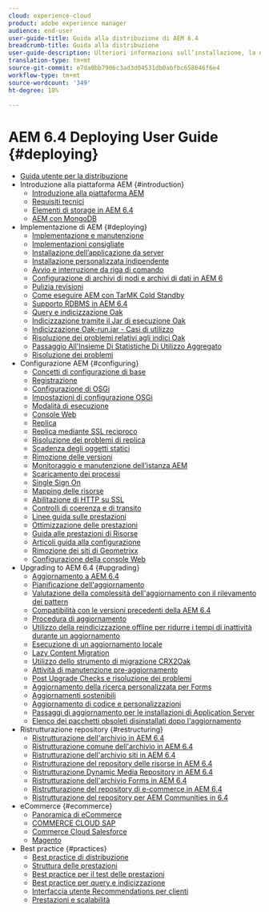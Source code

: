 ```yaml
---
cloud: experience-cloud
product: adobe experience manager
audience: end-user
user-guide-title: Guida alla distribuzione di AEM 6.4
breadcrumb-title: Guida alla distribuzione
user-guide-description: Ulteriori informazioni sull’installazione, la distribuzione e l’architettura di Adobe Experience Manager 6.4, inclusa la distribuzione cloud di Adobe Managed Services.
translation-type: tm+mt
source-git-commit: e7da0bb7906c3ad3d04531db0abfbc658646f6e4
workflow-type: tm+mt
source-wordcount: '349'
ht-degree: 18%

---
```



# AEM 6.4 Deploying User Guide {#deploying}

+ [Guida utente per la distribuzione](home.md)
+ Introduzione alla piattaforma AEM {#introduction}
   + [Introduzione alla piattaforma AEM](platform.md)
   + [Requisiti tecnici](technical-requirements.md)
   + [Elementi di storage in AEM 6.4](storage-elements-in-aem-6.md)
   + [AEM con MongoDB](aem-with-mongodb.md)
+ Implementazione di AEM {#deploying}
   + [Implementazione e manutenzione](deploy.md)
   + [Implementazioni consigliate](recommended-deploys.md)
   + [Installazione dell’applicazione da server](application-server-install.md)
   + [Installazione personalizzata indipendente](custom-standalone-install.md)
   + [Avvio e interruzione da riga di comando](command-line-start-and-stop.md)
   + [Configurazione di archivi di nodi e archivi di dati in AEM 6](data-store-config.md)
   + [Pulizia revisioni](revision-cleanup.md)
   + [Come eseguire AEM con TarMK Cold Standby](tarmk-cold-standby.md)
   + [Supporto RDBMS in AEM 6.4](rdbms-support-in-aem.md)
   + [Query e indicizzazione Oak](queries-and-indexing.md)
   + [Indicizzazione tramite il Jar di esecuzione Oak](indexing-via-the-oak-run-jar.md)
   + [Indicizzazione Oak-run.jar - Casi di utilizzo](oak-run-indexing-usecases.md)
   + [Risoluzione dei problemi relativi agli indici Oak](troubleshooting-oak-indexes.md)
   + [Passaggio All&#39;Insieme Di Statistiche Di Utilizzo Aggregato](opt-in-aggregated-usage-statistics.md)
   + [Risoluzione dei problemi](troubleshooting.md)
+ Configurazione AEM {#configuring}
   + [Concetti di configurazione di base](configuring.md)
   + [Registrazione](configure-logging.md)
   + [Configurazione di OSGi](configuring-osgi.md)
   + [Impostazioni di configurazione OSGi](osgi-configuration-settings.md)
   + [Modalità di esecuzione](configure-runmodes.md)
   + [Console Web](web-console.md)
   + [Replica](replication.md)
   + [Replica mediante SSL reciproco](mssl-replication.md)
   + [Risoluzione dei problemi di replica](troubleshoot-rep.md)
   + [Scadenza degli oggetti statici](expiration-static-objects.md)
   + [Rimozione delle versioni](version-purging.md)
   + [Monitoraggio e manutenzione dell’istanza AEM](monitoring-and-maintaining.md)
   + [Scaricamento dei processi](offloading.md)
   + [Single Sign On](single-sign-on.md)
   + [Mapping delle risorse](resource-mapping.md)
   + [Abilitazione di HTTP su SSL](/help/sites-administering/ssl-by-default.md)
   + [Controlli di coerenza e di transito](consistency-check.md)
   + [Linee guida sulle prestazioni](performance-guidelines.md)
   + [Ottimizzazione delle prestazioni](configuring-performance.md)
   + [Guida alle prestazioni di Risorse](assets-performance-sizing.md)
   + [Articoli guida alla configurazione](ht-deploy.md)
   + [Rimozione dei siti di Geometrixx](removing-the-geometrixx-sites.md)
   + [Configurazione della console Web](configuring-web-console.md)
+ Upgrading to AEM 6.4 {#upgrading}
   + [Aggiornamento a AEM 6.4](upgrade.md)
   + [Pianificazione dell&#39;aggiornamento](upgrade-planning.md)
   + [Valutazione della complessità dell&#39;aggiornamento con il rilevamento dei pattern](pattern-detector.md)
   + [Compatibilità con le versioni precedenti della AEM 6.4](backward-compatibility.md)
   + [Procedura di aggiornamento](upgrade-procedure.md)
   + [Utilizzo della reindicizzazione offline per ridurre i tempi di inattività durante un aggiornamento](upgrade-offline-reindexing.md)
   + [Esecuzione di un aggiornamento locale](in-place-upgrade.md)
   + [Lazy Content Migration](lazy-content-migration.md)
   + [Utilizzo dello strumento di migrazione CRX2Oak](using-crx2oak.md)
   + [Attività di manutenzione pre-aggiornamento](pre-upgrade-maintenance-tasks.md)
   + [Post Upgrade Checks e risoluzione dei problemi](post-upgrade-checks-and-troubleshooting.md)
   + [Aggiornamento della ricerca personalizzata per Forms](upgrading-custom-search-forms.md)
   + [Aggiornamenti sostenibili](sustainable-upgrades.md)
   + [Aggiornamento di codice e personalizzazioni](upgrading-code-and-customizations.md)
   + [Passaggi di aggiornamento per le installazioni di Application Server](app-server-upgrade.md)
   + [Elenco dei pacchetti obsoleti disinstallati dopo l&#39;aggiornamento](obsolete-bundles.md)
+ Ristrutturazione repository {#restructuring}
   + [Ristrutturazione dell&#39;archivio in AEM 6.4](repository-restructuring.md)
   + [Ristrutturazione comune dell&#39;archivio in AEM 6.4](all-repository-restructuring-in-aem-6-4.md)
   + [Ristrutturazione dell&#39;archivio siti in AEM 6.4](sites-repository-restructuring-in-aem-6-4.md)
   + [Ristrutturazione del repository delle risorse in AEM 6.4](assets-repository-restructuring-in-aem-6-4.md)
   + [Ristrutturazione Dynamic Media Repository in AEM 6.4](dynamicmedia-repository-restructuring-in-aem-6-4.md)
   + [Ristrutturazione dell&#39;archivio Forms in AEM 6.4](forms-repository-restructuring-in-aem-6-4.md)
   + [Ristrutturazione del repository di e-commerce in AEM 6.4](ecommerce-repository-restructuring-in-aem-6-4.md)
   + [Ristrutturazione del repository per  AEM Communities in 6.4](communities-repository-restructuring-in-aem-6-4.md)
+ eCommerce {#ecommerce}
   + [Panoramica di eCommerce](ecommerce.md)
   + [COMMERCE CLOUD SAP](sap-commerce-cloud.md)
   + [Commerce Cloud Salesforce](https://github.com/adobe/commerce-salesforce)
   + [Magento](https://www.adobe.io/apis/experiencecloud/commerce-integration-framework/integrations.html#!AdobeDocs/commerce-cif-documentation/master/integrations/02-AEM-Magento.md)
+ Best practice   {#practices}
   + [Best practice di distribuzione](best-practices.md)
   + [Struttura delle prestazioni](performance-tree.md)
   + [Best practice per il test delle prestazioni](best-practices-for-performance-testing.md)
   + [Best practice per query e indicizzazione](best-practices-for-queries-and-indexing.md)
   + [Interfaccia utente Recommendations per clienti](ui-recommendations.md)
   + [Prestazioni e scalabilità](performance.md)


<!--

To be removed:
[Quickstart for AEM Screens](setting-up-a-basic-project-screens.md)
[Device Control Center](device-control-center.md)
[repository-restructuring-in-aem64](repository-restructuring-in-aem64.md)
[Web Console] (configuring-web-console.md)
[Configuring and Deploying AEM Screens](configuring-screens-introduction.md)
[Kickstart Guide](kickstart-for-aem-screens.md)
/help/sites/deploying/using/performance-lp.md
/help/sites-deploying/do-not-delete-performance-guidelines-pdf.md
/help/sites-deploying/removing-the-geometrixx-sites.md
/help/sites-deploying/consistency-check.md

Redirects:
[(Enabling HTTP Over SSL)](config-ssl.md) redirect to /content/help/en/experience-manager/6-4/sites-administering/ssl-by-default
-->
